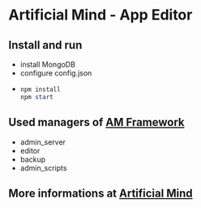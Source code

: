 # Artificial Mind - App Editor

## Install and run

- install MongoDB
- configure config.json
- ```powershell
  npm install
  npm start
  ```

## Used managers of [AM Framework](https://github.com/Pioryd/am_framework)

- admin_server
- editor
- backup
- admin_scripts

## More informations at [Artificial Mind](https://pioryd.github.io/)